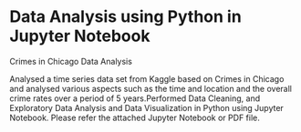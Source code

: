 # Data Analysis using Python in Jupyter Notebook
Crimes in Chicago Data Analysis

Analysed a time series data set from Kaggle based on Crimes in Chicago and analysed various aspects such as the time and location and the overall crime rates over a period of 5 years.Performed Data Cleaning, and Exploratory Data Analysis and Data Visualization in Python using Jupyter Notebook. Please refer the attached Jupyter Notebook or PDF file.
